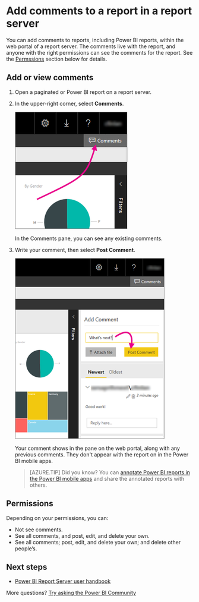 <properties
    pageTitle="Add comments to a report in a report server"
   description="Learn how to add comments to a Power BI or a paginated report on a Power BI Report Server or SQL Server Reporting Services report server."
   services="powerbi"
   documentationCenter=""
   authors="maggiesMSFT"
   manager="erikre"
   backup=""
   editor=""
   tags=""
   qualityFocus="no"
   qualityDate=""/>
<tags
   ms.service="powerbi"
   ms.devlang="NA"
   ms.topic="article"
   ms.tgt_pltfrm="NA"
   ms.workload="powerbi"
   ms.date="09/14/2017"
   ms.author="maggies"/>

# Add comments to a report in a report server

You can add comments to reports, including Power BI reports, within the web portal of a report server. The comments live with the report, and anyone with the right permissions can see the comments for the report. See the [Permssions](#permissions) section below for details.

## Add or view comments

1. Open a paginated or Power BI report on a report server.

2. In the upper-right corner, select **Comments**.

    ![Select Comments](media/reportserver-add-comments/report-server-web-portal-comments-button.png)

    In the Comments pane, you can see any existing comments.

3. Write your comment, then select **Post Comment**.

    ![Post Comment](media/reportserver-add-comments/report-server-web-portal-comments-pane.png)

    Your comment shows in the pane on the web portal, along with any previous comments. They don't appear with the report on in the Power BI mobile apps.

    > [AZURE.TIP] Did you know? You can [annotate Power BI reports in the Power BI mobile apps](powerbi-mobile-annotate-and-share-a-tile-from-the-iphone-app.md) and share the annotated reports with others.

## Permissions

Depending on your permissions, you can:

- Not see comments.
- See all comments, and post, edit, and delete your own.
- See all comments; post, edit, and delete your own; and delete other people’s.

## Next steps

- [Power BI Report Server user handbook](reportserver-user-handbook-overview.md)  

More questions? [Try asking the Power BI Community](https://community.powerbi.com/)